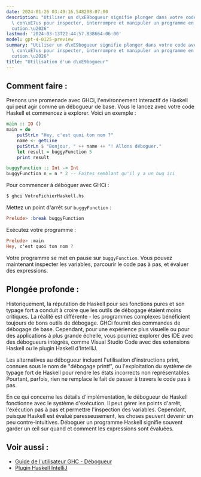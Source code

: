```yaml
---
date: 2024-01-26 03:49:16.548208-07:00
description: "Utiliser un d\xE9bogueur signifie plonger dans votre code avec des outils\
  \ con\xE7us pour inspecter, interrompre et manipuler un programme en cours d'ex\xE9\
  cution.\u2026"
lastmod: '2024-03-13T22:44:57.838664-06:00'
model: gpt-4-0125-preview
summary: "Utiliser un d\xE9bogueur signifie plonger dans votre code avec des outils\
  \ con\xE7us pour inspecter, interrompre et manipuler un programme en cours d'ex\xE9\
  cution.\u2026"
title: "Utilisation d'un d\xE9bogueur"
---
```


## Comment faire :
Prenons une promenade avec GHCi, l'environnement interactif de Haskell qui peut agir comme un débogueur de base. Vous le lancez avec votre code Haskell et commencez à explorer. Voici un exemple :

```Haskell
main :: IO ()
main = do
    putStrLn "Hey, c'est quoi ton nom ?"
    name <- getLine
    putStrLn $ "Bonjour, " ++ name ++ "! Allons déboguer."
    let result = buggyFunction 5
    print result

buggyFunction :: Int -> Int
buggyFunction n = n * 2 -- Faites semblant qu'il y a un bug ici
```

Pour commencer à déboguer avec GHCi :

```bash
$ ghci VotreFichierHaskell.hs
```

Mettez un point d'arrêt sur `buggyFunction` :

```Haskell
Prelude> :break buggyFunction
```

Exécutez votre programme :

```Haskell
Prelude> :main
Hey, c'est quoi ton nom ?
```

Votre programme se met en pause sur `buggyFunction`. Vous pouvez maintenant inspecter les variables, parcourir le code pas à pas, et évaluer des expressions.

## Plongée profonde :
Historiquement, la réputation de Haskell pour ses fonctions pures et son typage fort a conduit à croire que les outils de débogage étaient moins critiques. La réalité est différente - les programmes complexes bénéficient toujours de bons outils de débogage. GHCi fournit des commandes de débogage de base. Cependant, pour une expérience plus visuelle ou pour des applications à plus grande échelle, vous pourriez explorer des IDE avec des débogueurs intégrés, comme Visual Studio Code avec des extensions Haskell ou le plugin Haskell d'IntelliJ.

Les alternatives au débogueur incluent l'utilisation d'instructions print, connues sous le nom de "débogage printf", ou l'exploitation du système de typage fort de Haskell pour rendre les états incorrects non représentables. Pourtant, parfois, rien ne remplace le fait de passer à travers le code pas à pas.

En ce qui concerne les détails d'implémentation, le débogueur de Haskell fonctionne avec le système d'exécution. Il peut gérer les points d'arrêt, l'exécution pas à pas et permettre l'inspection des variables. Cependant, puisque Haskell est évalué paresseusement, les choses peuvent devenir un peu contre-intuitives. Déboguer un programme Haskell signifie souvent garder un œil sur quand et comment les expressions sont évaluées.

## Voir aussi :
- [Guide de l'utilisateur GHC - Débogueur](https://downloads.haskell.org/~ghc/latest/docs/html/users_guide/debugging.html)
- [Plugin Haskell IntelliJ](https://plugins.jetbrains.com/plugin/8258-intellij-haskell)
